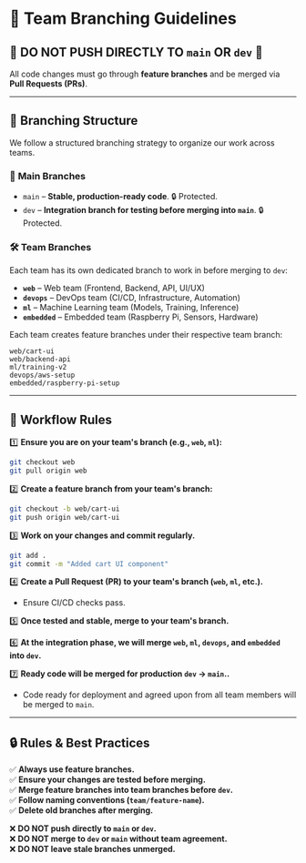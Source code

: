 # 🚀 Team Branching Guidelines

## 🔴 DO NOT PUSH DIRECTLY TO `main` OR `dev` 🚫
All code changes must go through **feature branches** and be merged via **Pull Requests (PRs)**.

---

## 📂 Branching Structure
We follow a structured branching strategy to organize our work across teams.

### 🌳 **Main Branches**
- `main` – **Stable, production-ready code**. 🔒 Protected.
- `dev` – **Integration branch for testing before merging into `main`**. 🔒 Protected.

### 🛠 **Team Branches**
Each team has its own dedicated branch to work in before merging to `dev`:
- **`web`** – Web team (Frontend, Backend, API, UI/UX)
- **`devops`** – DevOps team (CI/CD, Infrastructure, Automation)
- **`ml`** – Machine Learning team (Models, Training, Inference)
- **`embedded`** – Embedded team (Raspberry Pi, Sensors, Hardware)

Each team creates feature branches under their respective team branch:
```
web/cart-ui
web/backend-api
ml/training-v2
devops/aws-setup
embedded/raspberry-pi-setup
```

---

## 📜 Workflow Rules

1️⃣ **Ensure you are on your team's branch (e.g., `web`, `ml`):**
```sh
git checkout web
git pull origin web
```

2️⃣ **Create a feature branch from your team's branch:**
```sh
git checkout -b web/cart-ui
git push origin web/cart-ui
```

3️⃣ **Work on your changes and commit regularly.**
```sh
git add .
git commit -m "Added cart UI component"
```

4️⃣ **Create a Pull Request (PR) to your team's branch (`web`, `ml`, etc.).**
- Ensure CI/CD checks pass.

5️⃣ **Once tested and stable, merge to your team's branch.**

6️⃣ **At the integration phase, we will merge `web`, `ml`, `devops`, and `embedded` into `dev`.**

7️⃣ **Ready code will be merged for production `dev` → `main`..**
- Code ready for deployment and agreed upon from all team members will be merged to `main`.

---

## 🔒 Rules & Best Practices

✅ **Always use feature branches.**  
✅ **Ensure your changes are tested before merging.**  
✅ **Merge feature branches into team branches before `dev`.**  
✅ **Follow naming conventions (`team/feature-name`).**  
✅ **Delete old branches after merging.**  

❌ **DO NOT push directly to `main` or `dev`.**  
❌ **DO NOT merge to `dev` or `main` without team agreement.**  
❌ **DO NOT leave stale branches unmerged.**  

